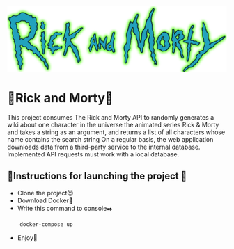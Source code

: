 ![img.png](images/Intro.png)
# 👴Rick and Morty👦
This project consumes The Rick and Morty API to randomly generates a wiki about one character in the universe the animated series Rick & Morty and takes a string as an argument, and returns a list of all characters whose name contains the search string On a regular basis, the web application downloads data from a third-party service to the internal database. Implemented API requests must work with a local database.
## 💼Instructions for launching the project 💼
* Clone the project😈
* Download Docker🧩
* Write this command to console✒️
```bash
    docker-compose up
```
* Enjoy🥳